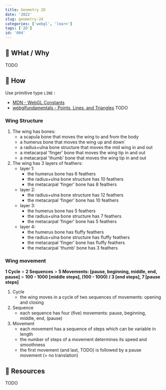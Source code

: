 ```yaml
---
title: Geometry 2D
date: '2022'
slug: geometry-2d
categories: ['webgl', 'learn']
tags: ['2D']
id: '004'
---
```


## 🚧 WHat / Why

TODO

## 🚧 How

Use primitive type `LINE` :

- [MDN - WebGL Constants](https://developer.mozilla.org/en-US/docs/Web/API/WebGL_API/Constants)
- [webglfundamentals - Points, Lines, and Triangles](https://webglfundamentals.org/webgl/lessons/webgl-points-lines-triangles.html)
  TODO

### Wing Structure

1. The wing has bones:
   - a scapula bone that moves the wing to and from the body
   - a humerus bone that moves the wing up and down`
   - a radius+ulna bone structure that moves the mid wing in and out
   - a metacarpal 'finger' bone that moves the wing tip in and out
   - a metacarpal 'thumb' bone that moves the wing tip in and out
1. The wing has 3 layers of feathers:
   - layer 1:
     - the humerus bone has 6 feathers
     - the radius+ulna bone structure has 10 feathers
     - the metacarpal 'finger' bone has 8 feathers
   - layer 2:
     - the radius+ulna bone structure has 12 feathers
     - the metacarpal 'finger' bone has 10 feathers
   - layer 3:
     - the humerus bone has 5 feathers
     - the radius+ulna bone structure has 7 feathers
     - the metacarpal 'finger' bone has 5 feathers
   - layer 4:
     - the humerus bone has fluffy feathers
     - the radius+ulna bone structure has fluffy feathers
     - the metacarpal 'finger' bone has fluffy feathers
     - the metacarpal 'thumb' bone has 3 feathers

### Wing movement

**1 Cycle** > **2 Sequences** > **5 Movements: [pause, beginning, middle, end, pause]** >  **100 - 1000 [middle steps], (100 - 1000) / 3 [end steps], 7 [pause steps]**

1. Cycle
   - the wing moves in a cycle of two sequences of movements: opening and closing
1. Sequence
   - each sequence has four (five) movements: pause, beginning, middle, end, (pause)
1. Movement
   - each movement has a sequence of steps which can be variable in length
   - the number of steps of a movement determines its speed and smoothness
   - the first movement (and last, TODO) is followed by a pause movement (= no translation)

## 🚧 Resources

TODO

